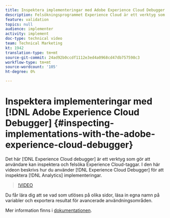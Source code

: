 ```yaml
---
title: Inspektera implementeringar med Adobe Experience Cloud Debugger
description: Felsökningsprogrammet Experience Cloud är ett verktyg som gör att användare kan inspektera och felsöka Experience Cloud-taggar. Den här videon handlar om hur du använder Experience Cloud Debugger för att inspektera Analytics-implementeringar.
feature: validation
topics: null
audience: implementer
activity: implement
doc-type: technical video
team: Technical Marketing
kt: 1942
translation-type: tm+mt
source-git-commit: 24ad92b0ccdf1112e3ed4a0968cd47db757598c3
workflow-type: tm+mt
source-wordcount: '105'
ht-degree: 0%

---
```



# Inspektera implementeringar med [!DNL Adobe Experience Cloud Debugger] {#inspecting-implementations-with-the-adobe-experience-cloud-debugger}

Det här [!DNL Experience Cloud debugger] är ett verktyg som gör att användare kan inspektera och felsöka Experience Cloud-taggar. I den här videon beskrivs hur du använder [!DNL Experience Cloud Debugger] för att inspektera [!DNL Analytics] implementeringar.

>[!VIDEO](https://video.tv.adobe.com/v/23878/?quality=12)

Du får lära dig att se vad som utlöses på olika sidor, läsa in egna namn på variabler och exportera resultat för avancerade användningsområden.

Mer information finns i [dokumentationen](https://marketing.adobe.com/resources/help/en_US/experience-cloud-debugger/experience-cloud-debugger.html).
